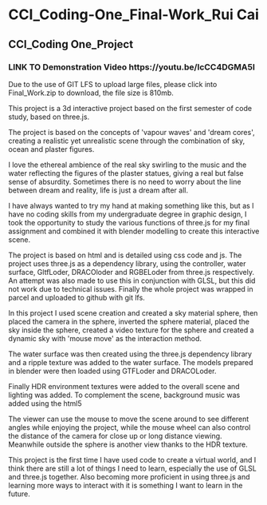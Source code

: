 # CCI_Coding-One_Final-Work_Rui Cai
<h2>CCI_Coding One_Project</h2>

<h3>LINK TO Demonstration Video https://youtu.be/lcCC4DGMA5I</h3>

Due to the use of GIT LFS to upload large files, please click into Final_Work.zip to download, the file size is 810mb.

This project is a 3d interactive project based on the first semester of code study, based on three.js.

The project is based on the concepts of 'vapour waves' and 'dream cores', creating a realistic yet unrealistic scene through the combination of sky, ocean and plaster figures. 

I love the ethereal ambience of the real sky swirling to the music and the water reflecting the figures of the plaster statues, giving a real but false sense of absurdity. Sometimes there is no need to worry about the line between dream and reality, life is just a dream after all.

I have always wanted to try my hand at making something like this, but as I have no coding skills from my undergraduate degree in graphic design, I took the opportunity to study the various functions of three.js for my final assignment and combined it with blender modelling to create this interactive scene.

The project is based on html and is detailed using css code and js.
The project uses three.js as a dependency library, using the controller, water surface, GltfLoder, DRACOloder and RGBELoder from three.js respectively.
An attempt was also made to use this in conjunction with GLSL, but this did not work due to technical issues. Finally the whole project was wrapped in parcel and uploaded to github with git lfs.

In this project I used scene creation and created a sky material sphere, then placed the camera in the sphere, inverted the sphere material, placed the sky inside the sphere, created a video texture for the sphere and created a dynamic sky with 'mouse move' as the interaction method.

The water surface was then created using the three.js dependency library and a ripple texture was added to the water surface. The models prepared in blender were then loaded using GTFLoder and DRACOLoder.

Finally HDR environment textures were added to the overall scene and lighting was added. To complement the scene, background music was added using the html5 <audio> element and looped using the function().

The viewer can use the mouse to move the scene around to see different angles while enjoying the project, while the mouse wheel can also control the distance of the camera for close up or long distance viewing. Meanwhile outside the sphere is another view thanks to the HDR texture.

This project is the first time I have used code to create a virtual world, and I think there are still a lot of things I need to learn, especially the use of GLSL and three.js together. Also becoming more proficient in using three.js and learning more ways to interact with it is something I want to learn in the future.
